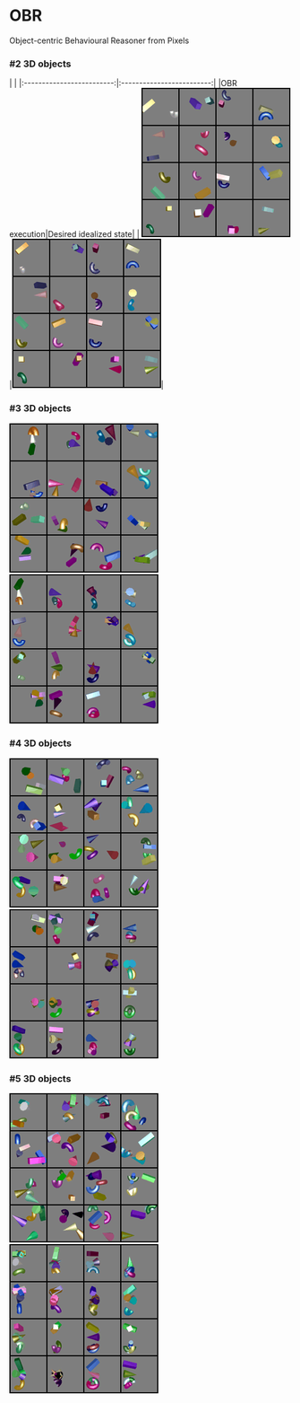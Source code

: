 # OBR
Object-centric Behavioural Reasoner from Pixels

### #2 3D objects
| |
|:-------------------------:|:-------------------------:|
|OBR execution|Desired idealized state|
| ![OBR execution](images/zz_gif-2.gif)|![Desired idealized state](images/zz_goal-2.gif)|




### #3 3D objects
![OBR execution](images/zz_gif-3.gif)
![Desired idealized state](images/zz_goal-3.gif)


### #4 3D objects
![OBR execution](images/zz_gif-4.gif)
![Desired idealized state](images/zz_goal-4.gif)

### #5 3D objects
![OBR execution](images/zz_gif-5.gif)
![Desired idealized state](images/zz_goal-5.gif)
